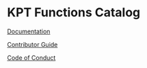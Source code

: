 # KPT Functions Catalog

[Documentation]

[Contributor Guide]

[Code of Conduct]

[Documentation]: https://googlecontainertools.github.io/kpt/guides/consumer/function/
[Contributor Guide]: CONTRIBUTING.md
[Code of Conduct]: CODE_OF_CONDUCT.md
